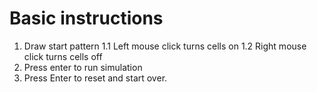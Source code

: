 # Basic instructions
1. Draw start pattern
    1.1 Left mouse click turns cells on
    1.2 Right mouse click turns cells off
2. Press enter to run simulation
3. Press Enter to reset and start over.
